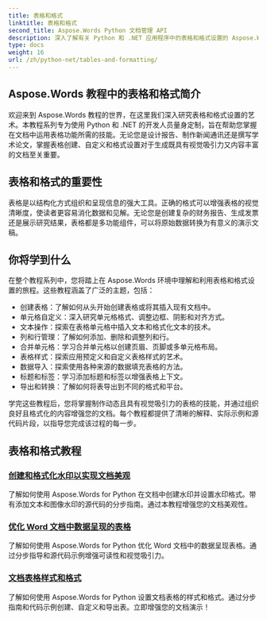 ```yaml
---
title: 表格和格式
linktitle: 表格和格式
second_title: Aspose.Words Python 文档管理 API
description: 深入了解有关 Python 和 .NET 应用程序中的表格和格式设置的 Aspose.Words 教程。学习为具有视觉吸引力的文档创建、自定义表格并设置表格样式。
type: docs
weight: 16
url: /zh/python-net/tables-and-formatting/
---
```



## Aspose.Words 教程中的表格和格式简介

欢迎来到 Aspose.Words 教程的世界，在这里我们深入研究表格和格式设置的艺术。本教程系列专为使用 Python 和 .NET 的开发人员量身定制，旨在帮助您掌握在文档中运用表格功能所需的技能。无论您是设计报告、制作新闻通讯还是撰写学术论文，掌握表格创建、自定义和格式设置对于生成既具有视觉吸引力又内容丰富的文档至关重要。

## 表格和格式的重要性

表格是以结构化方式组织和呈现信息的强大工具。正确的格式可以增强表格的视觉清晰度，使读者更容易消化数据和见解。无论您是创建复杂的财务报告、生成发票还是展示研究结果，表格都是多功能组件，可以将原始数据转换为有意义的演示文稿。

## 你将学到什么

在整个教程系列中，您将踏上在 Aspose.Words 环境中理解和利用表格和格式设置的旅程。这些教程涵盖了广泛的主题，包括：

- 创建表格：了解如何从头开始创建表格或将其插入现有文档中。
- 单元格自定义：深入研究单元格格式、调整边框、阴影和对齐方式。
- 文本操作：探索在表格单元格中插入文本和格式化文本的技术。
- 列和行管理：了解如何添加、删除和调整列和行。
- 合并单元格：学习合并单元格以创建页眉、页脚或多单元格布局。
- 表格样式：探索应用预定义和自定义表格样式的艺术。
- 数据导入：探索使用各种来源的数据填充表格的方法。
- 标题和标签：学习添加标题和标签以增强表格上下文。
- 导出和转换：了解如何将表导出到不同的格式和平台。

学完这些教程后，您将掌握制作动态且具有视觉吸引力的表格的技能，并通过组织良好且格式化的内容增强您的文档。每个教程都提供了清晰的解释、实际示例和源代码片段，以指导您完成该过程的每一步。

## 表格和格式教程
### [创建和格式化水印以实现文档美观](./manage-document-watermarks/)
了解如何使用 Aspose.Words for Python 在文档中创建水印并设置水印格式。带有添加文本和图像水印的源代码的分步指南。通过本教程增强您的文档美观性。
### [优化 Word 文档中数据呈现的表格](./document-tables/)
了解如何使用 Aspose.Words for Python 优化 Word 文档中的数据呈现表格。通过分步指导和源代码示例增强可读性和视觉吸引力。
### [文档表格样式和格式](./document-table-styles-formatting/)
了解如何使用 Aspose.Words for Python 设置文档表格的样式和格式。通过分步指南和代码示例创建、自定义和导出表。立即增强您的文档演示！ 